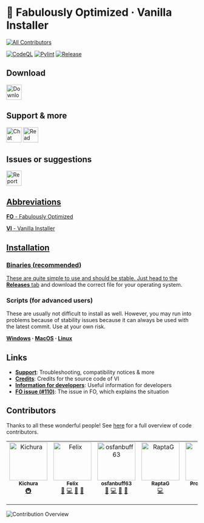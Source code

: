 # 🧰 Fabulously Optimized · Vanilla Installer
<!-- ALL-CONTRIBUTORS-BADGE:START - Do not remove or modify this section -->
[![All Contributors](https://img.shields.io/badge/all_contributors-7-orange.svg?style=flat-square)](#contributors-)
<!-- ALL-CONTRIBUTORS-BADGE:END -->

[![CodeQL](https://github.com/Fabulously-Optimized/vanilla-installer/actions/workflows/codeql.yml/badge.svg)](https://github.com/Fabulously-Optimized/vanilla-installer/actions/workflows/codeql.yml)
[![Pylint](https://github.com/Fabulously-Optimized/vanilla-installer/actions/workflows/pylint.yml/badge.svg)](https://github.com/Fabulously-Optimized/vanilla-installer/actions/workflows/pylint.yml)
[![Release](https://github.com/Fabulously-Optimized/vanilla-installer/actions/workflows/release.yml/badge.svg)](https://github.com/Fabulously-Optimized/vanilla-installer/actions/workflows/release.yml)

## Download

<a href="https://github.com/Fabulously-Optimized/vanilla-installer/releases/latest"><img alt="Download on GitHub" height="40" src="https://cdn.jsdelivr.net/npm/@intergrav/devins-badges@2/assets/compact/available/github_vector.svg"></a>
<!-- commented out until we actually publish, if at all
<a href="https://pypi.org/project/vanilla-installer"><img alt="Download from PyPI" height="40" src="https://cdn.jsdelivr.net/npm/@intergrav/devins-badges@2/assets/compact/available/pypi_vector.svg"></a>
-->

## Support & more

<a href="https://discord.gg/yxaXtaQqdB"><img alt="Chat with us on Discord!" height="40" src="https://cdn.jsdelivr.net/npm/@intergrav/devins-badges@2/assets/compact/social/discord-plural_vector.svg"></a>
<a href="https://fabulously-optimized.gitbook.io/modpack/"><img alt="Read the documentation" height="40" src="https://cdn.jsdelivr.net/npm/@intergrav/devins-badges@2/assets/compact/documentation/ghpages_vector.svg"></a>

## Issues or suggestions

<a href="https://github.com/Fabulously-Optimized/issues/new/choose"><img alt="Report an issue!" height="40" src="https://cdn.jsdelivr.net/npm/@intergrav/devins-badges@2/assets/compact/social/github-plural_vector.svg">

## Abbreviations

**FO** - Fabulously Optimized

**VI** - Vanilla Installer

## Installation

### Binaries (recommended)

These are quite simple to use and should be stable.
Just [head to the **Releases** tab](https://github.com/Fabulously-Optimized/vanilla-installer/releases/latest) and download the correct file for your operating system.

### Scripts (for advanced users)

These are usually not difficult to install as well. However, you may run into problems because of stability issues because it can always be used with the latest commit. Use at your own risk.

**[Windows](/install/windows.bat) · [MacOS](/install/macos.sh) · [Linux](/install/linux.sh)**

## Links

- **[Support](docs/support.md)**: Troubleshooting, compatibility notices & more
- **[Credits](docs/credits.md)**: Credits for the source code of VI
- **[Information for developers](docs/for-devs.md)**: Useful information for developers
- **[FO issue (#110)](https://github.com/Fabulously-Optimized/fabulously-optimized/issues/110)**: The issue in FO, which explains the situation

## Contributors

Thanks to all these wonderful people!
See [here](https://github.com/Fabulously-Optimized/vanilla-installer/graphs/contributors) for a full overview of code contributors.
<!-- ALL-CONTRIBUTORS-LIST:START - Do not remove or modify this section -->
<!-- prettier-ignore-start -->
<!-- markdownlint-disable -->
<table>
  <tbody>
    <tr>
      <td align="center" valign="top" width="14.28%"><a href="https://namemc.com/profile/Mesa3D.2"><img src="https://avatars.githubusercontent.com/u/68134602?v=4?s=100" width="100px;" alt="Kichura"/><br /><sub><b>Kichura</b></sub></a><br /><a href="#infra-Kichura" title="Infrastructure (Hosting, Build-Tools, etc)">🚇</a></td>
      <td align="center" valign="top" width="14.28%"><a href="https://onlix.me"><img src="https://avatars.githubusercontent.com/u/67185896?v=4?s=100" width="100px;" alt="Felix"/><br /><sub><b>Felix</b></sub></a><br /><a href="#maintenance-nsde" title="Maintenance">🚧</a> <a href="https://github.com/Fabulously-Optimized/vanilla-installer/commits?author=nsde" title="Code">💻</a> <a href="#ideas-nsde" title="Ideas, Planning, & Feedback">🤔</a> <a href="https://github.com/Fabulously-Optimized/vanilla-installer/pulls?q=is%3Apr+reviewed-by%3Ansde" title="Reviewed Pull Requests">👀</a></td>
      <td align="center" valign="top" width="14.28%"><a href="https://osfanbuff63.tech"><img src="https://avatars.githubusercontent.com/u/91388253?v=4?s=100" width="100px;" alt="osfanbuff63"/><br /><sub><b>osfanbuff63</b></sub></a><br /><a href="#maintenance-osfanbuff63" title="Maintenance">🚧</a> <a href="https://github.com/Fabulously-Optimized/vanilla-installer/commits?author=osfanbuff63" title="Code">💻</a> <a href="https://github.com/Fabulously-Optimized/vanilla-installer/pulls?q=is%3Apr+reviewed-by%3Aosfanbuff63" title="Reviewed Pull Requests">👀</a> <a href="#ideas-osfanbuff63" title="Ideas, Planning, & Feedback">🤔</a></td>
      <td align="center" valign="top" width="14.28%"><a href="https://github.com/RaptaG"><img src="https://avatars.githubusercontent.com/u/77157639?v=4?s=100" width="100px;" alt="RaptaG"/><br /><sub><b>RaptaG</b></sub></a><br /><a href="https://github.com/Fabulously-Optimized/vanilla-installer/commits?author=RaptaG" title="Code">💻</a></td>
      <td align="center" valign="top" width="14.28%"><a href="https://github.com/RozeFound"><img src="https://avatars.githubusercontent.com/u/68745888?v=4?s=100" width="100px;" alt="Project D.D."/><br /><sub><b>Project D.D.</b></sub></a><br /><a href="https://github.com/Fabulously-Optimized/vanilla-installer/commits?author=RozeFound" title="Code">💻</a></td>
      <td align="center" valign="top" width="14.28%"><a href="https://github.com/tuxinal"><img src="https://avatars.githubusercontent.com/u/24763016?v=4?s=100" width="100px;" alt="Tuxinal"/><br /><sub><b>Tuxinal</b></sub></a><br /><a href="#design-tuxinal" title="Design">🎨</a></td>
      <td align="center" valign="top" width="14.28%"><a href="https://madis0.github.io/"><img src="https://avatars.githubusercontent.com/u/8611110?v=4?s=100" width="100px;" alt="Madis Otenurm"/><br /><sub><b>Madis Otenurm</b></sub></a><br /><a href="#infra-Madis0" title="Infrastructure (Hosting, Build-Tools, etc)">🚇</a> <a href="https://github.com/Fabulously-Optimized/vanilla-installer/pulls?q=is%3Apr+reviewed-by%3AMadis0" title="Reviewed Pull Requests">👀</a> <a href="#ideas-Madis0" title="Ideas, Planning, & Feedback">🤔</a></td>
    </tr>
  </tbody>
</table>

<!-- markdownlint-restore -->
<!-- prettier-ignore-end -->

<!-- ALL-CONTRIBUTORS-LIST:END -->

![Contribution Overview](https://orbit.onlix.me/contribview/Fabulously-Optimized/vanilla-installer?beta)
